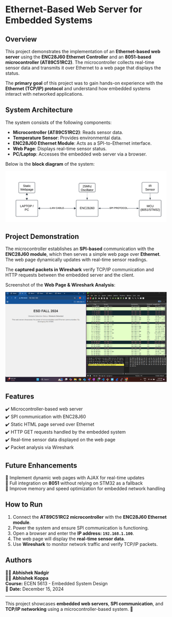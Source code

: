 # Ethernet-Based Web Server for Embedded Systems

## Overview

This project demonstrates the implementation of an **Ethernet-based web server** using the **ENC28J60 Ethernet Controller** and an **8051-based microcontroller (AT89C51RC2)**. The microcontroller collects real-time sensor data and transmits it over Ethernet to a web page that displays the status.

The **primary goal** of this project was to gain hands-on experience with the **Ethernet (TCP/IP) protocol** and understand how embedded systems interact with networked applications.

## System Architecture

The system consists of the following components:

- **Microcontroller (AT89C51RC2)**: Reads sensor data.
- **Temperature Sensor**: Provides environmental data.
- **ENC28J60 Ethernet Module**: Acts as a SPI-to-Ethernet interface.
- **Web Page**: Displays real-time sensor status.
- **PC/Laptop**: Accesses the embedded web server via a browser.

Below is the **block diagram** of the system:

![System Block Diagram](ESD.png)

## Project Demonstration

The microcontroller establishes an **SPI-based** communication with the **ENC28J60 module**, which then serves a simple web page over **Ethernet**. The web page dynamically updates with real-time sensor readings.

The **captured packets in Wireshark** verify TCP/IP communication and HTTP requests between the embedded server and the client.

Screenshot of the **Web Page & Wireshark Analysis**:

![Web Interface & Wireshark](ESD1.jpg.png)

## Features

✔️ Microcontroller-based web server  
✔️ SPI communication with ENC28J60  
✔️ Static HTML page served over Ethernet  
✔️ HTTP GET requests handled by the embedded system  
✔️ Real-time sensor data displayed on the web page  
✔️ Packet analysis via Wireshark  

## Future Enhancements

🔹 Implement dynamic web pages with AJAX for real-time updates  
🔹 Full integration on **8051** without relying on STM32 as a fallback  
🔹 Improve memory and speed optimization for embedded network handling  

## How to Run

1. Connect the **AT89C51RC2 microcontroller** with the **ENC28J60 Ethernet module**.
2. Power the system and ensure SPI communication is functioning.
3. Open a browser and enter the **IP address: `192.168.1.100`**.
4. The web page will display the **real-time sensor data**.
5. Use **Wireshark** to monitor network traffic and verify TCP/IP packets.

## Authors

👨‍💻 **Abhishek Nadgir**  
👨‍💻 **Abhishek Koppa**  
**Course:** ECEN 5613 - Embedded System Design  
📅 **Date:** December 15, 2024  

---
This project showcases **embedded web servers**, **SPI communication**, and **TCP/IP networking** using a microcontroller-based system. 🚀
